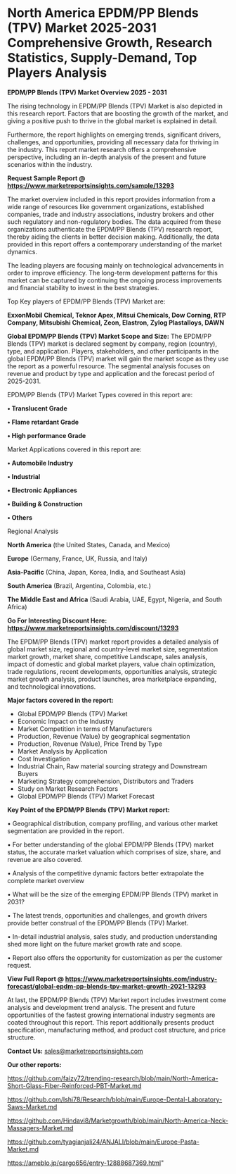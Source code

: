  # North America EPDM/PP Blends (TPV) Market 2025-2031 Comprehensive Growth, Research Statistics, Supply-Demand,  Top Players Analysis

<Strong> EPDM/PP Blends (TPV) Market Overview 2025 - 2031</strong>

The rising technology in EPDM/PP Blends (TPV) Market is also depicted in this research report. Factors that are boosting the growth of the market, and giving a positive push to thrive in the global market is explained in detail.

Furthermore, the report highlights on emerging trends, significant drivers, challenges, and opportunities, providing all necessary data for thriving in the industry. This report market research offers a comprehensive perspective, including an in-depth analysis of the present and future scenarios within the industry.

<strong>Request Sample Report @ <a href=https://www.marketreportsinsights.com/sample/13293>https://www.marketreportsinsights.com/sample/13293</a></strong>

The market overview included in this report provides information from a wide range of resources like government organizations, established companies, trade and industry associations, industry brokers and other such regulatory and non-regulatory bodies. The data acquired from these organizations authenticate the EPDM/PP Blends (TPV) research report, thereby aiding the clients in better decision making. Additionally, the data provided in this report offers a contemporary understanding of the market dynamics.

The leading players are focusing mainly on technological advancements in order to improve efficiency. The long-term development patterns for this market can be captured by continuing the ongoing process improvements and financial stability to invest in the best strategies.

Top Key players of EPDM/PP Blends (TPV) Market are:

<strong>ExxonMobil Chemical, Teknor Apex, Mitsui Chemicals, Dow Corning, RTP Company, Mitsubishi Chemical, Zeon, Elastron, Zylog Plastalloys, DAWN</strong>

<strong><b>Global EPDM/PP Blends (TPV) Market Scope and Size:</b></strong>
The EPDM/PP Blends (TPV) market is declared segment by company, region (country), type, and application. Players, stakeholders, and other participants in the global EPDM/PP Blends (TPV) market will gain the market scope as they use the report as a powerful resource. The segmental analysis focuses on revenue and product by type and application and the forecast period of 2025-2031.

EPDM/PP Blends (TPV) Market Types covered in this report are:

<strong>• Translucent Grade

• Flame retardant Grade

• High performance Grade</strong>

Market Applications covered in this report are:

<strong>• Automobile Industry

• Industrial

• Electronic Appliances

• Building & Construction

• Others</strong> 

Regional Analysis

<strong>North America</strong> (the United States, Canada, and Mexico)

<strong>Europe</strong> (Germany, France, UK, Russia, and Italy)

<strong>Asia-Pacific</strong> (China, Japan, Korea, India, and Southeast Asia)

<strong>South America</strong> (Brazil, Argentina, Colombia, etc.)

<strong>The Middle East and Africa</strong> (Saudi Arabia, UAE, Egypt, Nigeria, and South Africa)

<strong>Go For Interesting Discount Here: <a href=https://www.marketreportsinsights.com/discount/13293>https://www.marketreportsinsights.com/discount/13293</a></strong>

The EPDM/PP Blends (TPV) market report provides a detailed analysis of global market size, regional and country-level market size, segmentation market growth, market share, competitive Landscape, sales analysis, impact of domestic and global market players, value chain optimization, trade regulations, recent developments, opportunities analysis, strategic market growth analysis, product launches, area marketplace expanding, and technological innovations.

<strong><b>Major factors covered in the report:</b></strong>
<ul>
  <li>Global EPDM/PP Blends (TPV) Market </li>
  <li>Economic Impact on the Industry</li>
  <li>Market Competition in terms of Manufacturers</li>
  <li>Production, Revenue (Value) by geographical segmentation</li>
  <li>Production, Revenue (Value), Price Trend by Type</li>
  <li>Market Analysis by Application</li>
  <li>Cost Investigation</li>
  <li>Industrial Chain, Raw material sourcing strategy and Downstream Buyers</li>
  <li>Marketing Strategy comprehension, Distributors and Traders</li>
  <li>Study on Market Research Factors</li>
  <li>Global EPDM/PP Blends (TPV) Market Forecast</li>
</ul>

<strong><b>Key Point of the EPDM/PP Blends (TPV) Market report:</b></strong>

• Geographical distribution, company profiling, and various other market segmentation are provided in the report.

• For better understanding of the global EPDM/PP Blends (TPV) market status, the accurate market valuation which comprises of size, share, and revenue are also covered.

• Analysis of the competitive dynamic factors better extrapolate the complete market overview

• What will be the size of the emerging EPDM/PP Blends (TPV) market in 2031?

• The latest trends, opportunities and challenges, and growth drivers provide better construal of the EPDM/PP Blends (TPV) Market.

• In-detail industrial analysis, sales study, and production understanding shed more light on the future market growth rate and scope.

• Report also offers the opportunity for customization as per the customer request.

<strong><b>View Full Report @ <a href=https://www.marketreportsinsights.com/industry-forecast/global-epdm-pp-blends-tpv-market-growth-2021-13293>https://www.marketreportsinsights.com/industry-forecast/global-epdm-pp-blends-tpv-market-growth-2021-13293</a></b></strong>


At last, the EPDM/PP Blends (TPV) Market report includes investment come analysis and development trend analysis. The present and future opportunities of the fastest growing international industry segments are coated throughout this report. This report additionally presents product specification, manufacturing method, and product cost structure, and price structure.

<strong>Contact Us:</strong>
sales@marketreportsinsights.com

<strong>Our other reports:</strong>

<a href=https://github.com/faizy72/trending-research/blob/main/North-America-Short-Glass-Fiber-Reinforced-PBT-Market.md>https://github.com/faizy72/trending-research/blob/main/North-America-Short-Glass-Fiber-Reinforced-PBT-Market.md</a>

<a href=https://github.com/Ishi78/Research/blob/main/Europe-Dental-Laboratory-Saws-Market.md>https://github.com/Ishi78/Research/blob/main/Europe-Dental-Laboratory-Saws-Market.md</a>

<a href=https://github.com/Hindavi8/Marketgrowth/blob/main/North-America-Neck-Massagers-Market.md>https://github.com/Hindavi8/Marketgrowth/blob/main/North-America-Neck-Massagers-Market.md</a>

<a href=https://github.com/tyagianjali24/ANJALI/blob/main/Europe-Pasta-Market.md>https://github.com/tyagianjali24/ANJALI/blob/main/Europe-Pasta-Market.md</a>

<a href=https://ameblo.jp/cargo656/entry-12888687369.html>https://ameblo.jp/cargo656/entry-12888687369.html</a>"
